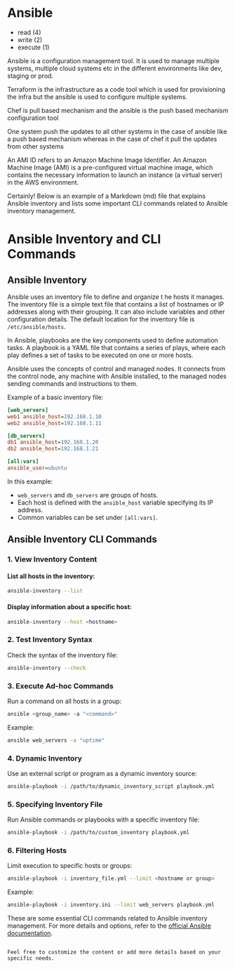 # Ansible

- read (4)
- write (2)
- execute (1)

Ansible is a configuration management tool. It is used to manage multiple systems, multiple cloud systems etc in the different environments like dev, staging or prod.

Terraform is the infrastructure as a code tool which is used for provisioning the infra but the ansible is used to configure multiple systems.

Chef is pull based mechanism and the ansible is the push based mechanism configuration tool

One system push the updates to all other systems in the case of ansible like a push based mechanism whereas in the case of chef it pull the updates from other systems

An AMI ID refers to an Amazon Machine Image Identifier. An Amazon Machine Image (AMI) is a pre-configured virtual machine image, which contains the necessary information to launch an instance (a virtual server) in the AWS environment.

Certainly! Below is an example of a Markdown (md) file that explains Ansible inventory and lists some important CLI commands related to Ansible inventory management.

# Ansible Inventory and CLI Commands

## Ansible Inventory

Ansible uses an inventory file to define and organize t he hosts it manages. The inventory file is a simple text file that contains a list of hostnames or IP addresses along with their grouping. It can also include variables and other configuration details. The default location for the inventory file is `/etc/ansible/hosts`.

In Ansible, playbooks are the key components used to define automation tasks. A playbook is a YAML file that contains a series of plays, where each play defines a set of tasks to be executed on one or more hosts.

Ansible uses the concepts of control and managed nodes. It connects from the control node, any machine with Ansible installed, to the managed nodes sending commands and instructions to them.

Example of a basic inventory file:

```ini
[web_servers]
web1 ansible_host=192.168.1.10
web2 ansible_host=192.168.1.11

[db_servers]
db1 ansible_host=192.168.1.20
db2 ansible_host=192.168.1.21

[all:vars]
ansible_user=ubuntu
```

In this example:

- `web_servers` and `db_servers` are groups of hosts.
- Each host is defined with the `ansible_host` variable specifying its IP address.
- Common variables can be set under `[all:vars]`.

## Ansible Inventory CLI Commands

### 1. View Inventory Content

#### List all hosts in the inventory:

```bash
ansible-inventory --list
```

#### Display information about a specific host:

```bash
ansible-inventory --host <hostname>
```

### 2. Test Inventory Syntax

Check the syntax of the inventory file:

```bash
ansible-inventory --check
```

### 3. Execute Ad-hoc Commands

Run a command on all hosts in a group:

```bash
ansible <group_name> -a "<command>"
```

Example:

```bash
ansible web_servers -a "uptime"
```

### 4. Dynamic Inventory

Use an external script or program as a dynamic inventory source:

```bash
ansible-playbook -i /path/to/dynamic_inventory_script playbook.yml
```

### 5. Specifying Inventory File

Run Ansible commands or playbooks with a specific inventory file:

```bash
ansible-playbook -i /path/to/custom_inventory playbook.yml
```

### 6. Filtering Hosts

Limit execution to specific hosts or groups:

```bash
ansible-playbook -i inventory_file.yml --limit <hostname or group>
```

Example:

```bash
ansible-playbook -i inventory.ini --limit web_servers playbook.yml
```

These are some essential CLI commands related to Ansible inventory management. For more details and options, refer to the [official Ansible documentation](https://docs.ansible.com/ansible/latest/user_guide/intro_inventory.html).

```

Feel free to customize the content or add more details based on your specific needs.
```

```

```
